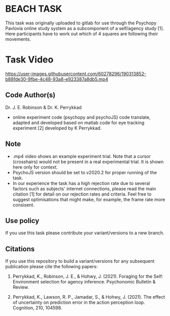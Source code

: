 # BEACH TASK
This task was originally uploaded to gitlab for use through the Psychopy Pavlovia online study system as a subcomponent of a self/agency study [1].
Here participants have to work out which of 4 squares are following their movements.
# Task Video
https://user-images.githubusercontent.com/60278296/190313852-b88fde30-9fbe-4c48-93a8-e923387a8db5.mp4

## Code Author(s)
Dr. J. E. Robinson & Dr. K. Perrykkad
- online experiment code (psychopy and psychoJS) code translate, adapted and developed based on matlab code for eye tracking experiment [2] developed by K Perrykkad.

## Note
- .mp4 video shows an example experiment trial. Note that a cursor (crosshairs) would not be present in a real experimental trial. It is shown here only for context.
- PsychoJS version should be set to v2020.2 for proper running of the task.
- In our experience the task has a high rejection rate due to several factors such as subjects' internet connections, please read the main citation [1] for detail on our rejection rates and criteria. Feel free to suggest optimisations that might make, for example, the frame rate more consisent.

## Use policy
If you use this task please contribute your variant/versions to a new branch.

## Citations
If you use this repository to build a variant/versions for any subsequent publication please cite the following papers:

1) Perrykkad, K., Robinson, J. E., & Hohwy, J. (2021). Foraging for the Self: Environment selection for agency inference. Psychonomic Bulletin & Review.

2) Perrykkad, K., Lawson, R. P., Jamadar, S., & Hohwy, J. (2021). The effect of uncertainty on prediction error in the action perception loop. Cognition, 210, 104598.
